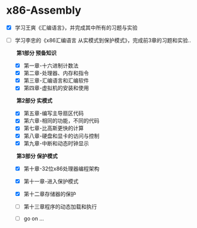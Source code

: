 # x86-Assembly
- [x] 学习王爽《汇编语言》，并完成其中所有的习题与实验

- [ ] 学习李忠的《x86汇编语言 从实模式到保护模式》，完成前3章的习题和实验..
  
  ​					**第1部分	预备知识**
  
  - [x] 第一章-十六进制计数法
  - [x] 第二章-处理器、内存和指令
  - [x] 第三章-汇编语言和汇编软件
  - [x] 第四章-虚拟机的安装和使用
  
  ​					**第2部分	实模式**
  
  - [x] 第五章-编写主导扇区代码
  - [x] 第六章-相同的功能，不同的代码
  - [x] 第七章-比高斯更快的计算
  - [x] 第八章-硬盘和显卡的访问与控制
  - [x] 第九章-中断和动态时钟显示
  
  ​					**第3部分	保护模式**
  
  - [x] 第十章-32位x86处理器编程架构
  - [x] 第十一章-进入保护模式
  - [x] 第十二章存储器的保护
  - [ ] 第十三章程序的动态加载和执行
  - [ ] go on …

